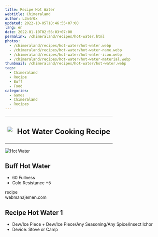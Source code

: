 ```yaml
---
title: Recipe Hot Water
webtitle: Chimeraland
author: L3n4r0x
updated: 2022-10-05T18:46:55+07:00
lang: en
date: 2022-01-10T02:56:03+07:00
permalink: /chimeraland/recipes/hot-water.html
photos:
  - /chimeraland/recipes/hot-water/hot-water.webp
  - /chimeraland/recipes/hot-water/hot-water-name.webp
  - /chimeraland/recipes/hot-water/hot-water-icon.webp
  - /chimeraland/recipes/hot-water/hot-water-material.webp
thumbnail: /chimeraland/recipes/hot-water/hot-water.webp
tags:
  - Chimeraland
  - Recipe
  - Buff
  - Food
categories:
  - Games
  - Chimeraland
  - Recipes
---
```


<section id="bootstrap-wrapper"><link rel="stylesheet" href="https://cdn.statically.io/gh/dimaslanjaka/Web-Manajemen/40ac3225/css/bootstrap-4.5-wrapper.css"/><div class="row mb-2"><div class="col-md-12 mb-2"><table class="table" id="post-info"><tbody><tr><td><img class="d-inline-block me-2" src="/chimeraland/recipes/hot-water/hot-water-icon.webp" width="auto" height="auto"/></td><td><h1 class="fs-5">Hot Water Cooking Recipe</h1></td></tr></tbody></table></div></div><div class="card mb-2"><div class="row g-0"><div class="col-sm-4 position-relative mb-2"><img src="/chimeraland/recipes/hot-water/hot-water-material.webp" class="card-img fit-cover w-100 h-100" alt="Hot Water" data-fancybox="true"/></div><div class="col-sm-8 mb-2"><div class="card-body"><h2 class="card-title fs-5">Buff Hot Water</h2><div class="card-text"><ul><li>60 Fullness</li><li>Cold Resistance +5</li></ul></div><span class="badge rounded-pill bg-dark">recipe</span></div><div class="card-footer text-end text-muted">webmanajemen.com</div></div></div></div><div class="row mb-2"><div class="col-12 col-lg-6 recipe-item mb-2"><div class="card"><div class="card-body"><h2 class="card-title fs-5">Recipe Hot Water 1</h2><div class="card-text"><ul><li>Dew/Ice Piece<span> + </span>Dew/Ice Piece/Any Seasoning/Any Spice/Insect Ichor</li><li>Device: Stove or Camp</li></ul></div></div></div></div></div></section>